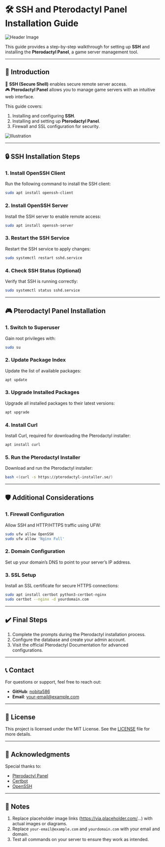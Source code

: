 
# 🛠️ SSH and Pterodactyl Panel Installation Guide

![Header Image](https://via.placeholder.com/1200x400.png?text=SSH+%26+Pterodactyl+Installation+Guide)

This guide provides a step-by-step walkthrough for setting up **SSH** and installing the **Pterodactyl Panel**, a game server management tool.

---

## 📌 Introduction

🔑 **SSH (Secure Shell)** enables secure remote server access.  
🎮 **Pterodactyl Panel** allows you to manage game servers with an intuitive web interface.

This guide covers:  
1. Installing and configuring **SSH**.  
2. Installing and setting up **Pterodactyl Panel**.  
3. Firewall and SSL configuration for security.

![Illustration](https://via.placeholder.com/800x400.png?text=Secure+Your+Server+Today)

---

## 🔒 SSH Installation Steps

### 1. Install OpenSSH Client
Run the following command to install the SSH client:
```bash
sudo apt install openssh-client
```

### 2. Install OpenSSH Server
Install the SSH server to enable remote access:
```bash
sudo apt install openssh-server
```

### 3. Restart the SSH Service
Restart the SSH service to apply changes:
```bash
sudo systemctl restart sshd.service
```

### 4. Check SSH Status (Optional)
Verify that SSH is running correctly:
```bash
sudo systemctl status sshd.service
```

---

## 🎮 Pterodactyl Panel Installation

### 1. Switch to Superuser
Gain root privileges with:
```bash
sudo su
```

### 2. Update Package Index
Update the list of available packages:
```bash
apt update
```

### 3. Upgrade Installed Packages
Upgrade all installed packages to their latest versions:
```bash
apt upgrade
```

### 4. Install Curl
Install Curl, required for downloading the Pterodactyl installer:
```bash
apt install curl
```

### 5. Run the Pterodactyl Installer
Download and run the Pterodactyl installer:
```bash
bash <(curl -s https://pterodactyl-installer.se/)
```

---

## 🛡️ Additional Considerations

### 1. Firewall Configuration
Allow SSH and HTTP/HTTPS traffic using UFW:
```bash
sudo ufw allow OpenSSH
sudo ufw allow 'Nginx Full'
```

### 2. Domain Configuration
Set up your domain’s DNS to point to your server’s IP address.

### 3. SSL Setup
Install an SSL certificate for secure HTTPS connections:
```bash
sudo apt install certbot python3-certbot-nginx
sudo certbot --nginx -d yourdomain.com
```

---

## ✔️ Final Steps

1. Complete the prompts during the Pterodactyl installation process.
2. Configure the database and create your admin account.
3. Visit the official Pterodactyl Documentation for advanced configurations.

---

## 📞 Contact

For questions or support, feel free to reach out:

- **GitHub**: [nobita586](https://github.com/nobita586)
- **Email**: [your-email@example.com](mailto:your-email@example.com)

---

## 📜 License

This project is licensed under the MIT License. See the [LICENSE](LICENSE) file for more details.

---

## 🎉 Acknowledgments

Special thanks to:
- [Pterodactyl Panel](https://pterodactyl.io)
- [Certbot](https://certbot.eff.org)
- [OpenSSH](https://www.openssh.com)

---

## 📄 Notes

1. Replace placeholder image links (https://via.placeholder.com/...) with actual images or diagrams.
2. Replace `your-email@example.com` and `yourdomain.com` with your email and domain.
3. Test all commands on your server to ensure they work as intended.
